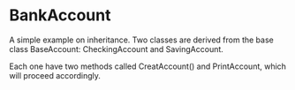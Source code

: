 # BankAccount

A simple example on inheritance. Two classes are derived from the base class BaseAccount: CheckingAccount and SavingAccount.

Each one have two methods called CreatAccount() and PrintAccount, which will proceed accordingly.
